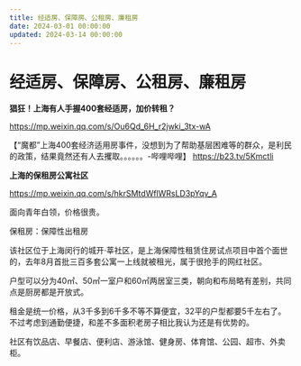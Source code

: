 ```yaml
---
title: 经适房、保障房、公租房、廉租房
date: 2024-03-01 00:00:00
updated: 2024-03-14 00:00:00
---
```


# 经适房、保障房、公租房、廉租房

**猖狂！上海有人手握400套经适房，加价转租？**

https://mp.weixin.qq.com/s/Ou6Qd_6H_r2jwki_3tx-wA

【“魔都”上海400套经济适用房事件，没想到为了帮助基层困难等的群众，是利民的政策，结果竟然还有人去攫取。。。。。。-哔哩哔哩】 https://b23.tv/5Kmctli

**上海的保租房公寓社区**

https://mp.weixin.qq.com/s/hkrSMtdWflWRsLD3pYqv_A

面向青年白领，价格很贵。

保租房：保障性出租房

该社区位于上海闵行的城开·莘社区，是上海保障性租赁住房试点项目中首个面世的，去年8月首批三百多套公寓一上线就被租光，属于很抢手的网红社区。

户型可以分为40㎡、50㎡一室户和60㎡两居室三类，朝向和布局略有差别，共同点是厨房都是开放式。

租金是统一价格，从3千多到6千多不等不算便宜，32平的户型都要5千左右了。不过考虑到通勤便捷，和差不多面积老房子相比我认为还是有优势的。

社区有饮品店、早餐店、便利店、游泳馆、健身房、体育馆、公园、超市、外卖柜。

